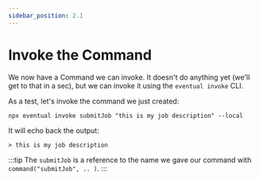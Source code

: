 ```yaml
---
sidebar_position: 2.1
---
```


# Invoke the Command

We now have a Command we can invoke. It doesn't do anything yet (we'll get to that in a sec), but we can invoke it using the `eventual invoke` CLI.

As a test, let's invoke the command we just created:

```
npx eventual invoke submitJob "this is my job description" --local
```

It will echo back the output:

```
> this is my job description
```

:::tip
The `submitJob` is a reference to the name we gave our command with `command("submitJob", .. )`.
:::
